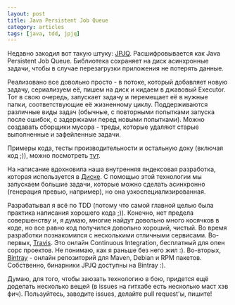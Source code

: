 ```yaml
---
layout: post
title: Java Persistent Job Queue
category: articles
tags: [java, tdd, jpjq]
---
```

Недавно закодил вот такую штуку: [JPJQ](https://github.com/dreambrother/jpjq). Расшифровывается как Java Persistent Job Queue. Библиотека сохраняет на диск асинхронные задачи, чтобы в случае перезагрузки приложения не потерять данные.

Реализовано все довольно просто - в потоке, который добавляет новую задачу, сериализуем её, пишем на диск и кидаем в джавовый Executor. Тот в свою очередь, запускает задачу и перемещает её в нужные папки, соответствующие её жизненному циклу. Поддерживаются различные виды задач (обычные, с повторными попытками запуска после ошибок, с задержками перед новыми попытками). Можно создавать сборщики мусора - треды, которые удаляют старые выполненные и зафейленные задачи.

Примеры кода, тесты производительности и остальную доку (включая код ;)), можно посмотреть [тут](https://github.com/dreambrother/jpjq).

На написание вдохновила наша внутренняя яндексовая разработка, которая используется в [Диске](http://disk.yandex.ru). С помощью этой технологии мы запускаем большие задачи, которые можно сделать асинхронно (генерация превью, например), но она узкоспециализированная.

Разрабатывал я всё по TDD (потому что самой главной целью была практика написания хорошего кода ;)). Конечно, нет предела совершенству и, я думаю, многие найдут довольно много косячков в коде, но все равно код получился довольно хороший, чистый. Во время разработки познакомился с несколькими отличными сервисами. Во-первых, [Travis](http://travis-ci.org). Это онлайн Continuous Integration, бесплатный для опен сорс проектов. Не понимаю, как я раньше без него жил :). Во-вторых, [Bintray](http://bintray.com) - онлайн репозиторий для Maven, Debian и RPM пакетов. Собственно, бинарники JPJQ доступны на Bintray :).

Думаю, для того, чтобы заюзать технологию в бою, придется ещё доделать несколько вещей (в issues на гитхабе есть несколько маст хэв фич). Пользуйтесь, заводите issues, делайте pull request'ы, пишите!
